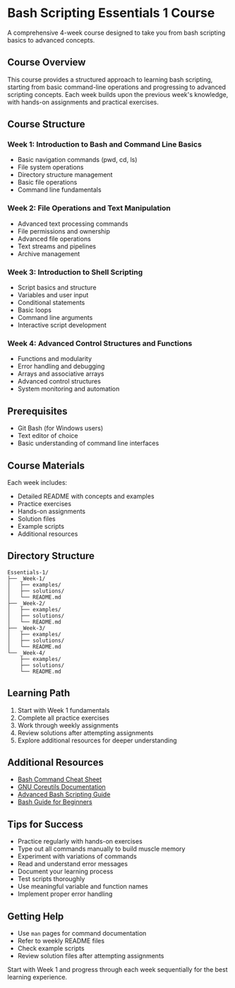# Bash Scripting Essentials 1 Course

A comprehensive 4-week course designed to take you from bash scripting basics to advanced concepts.

## Course Overview

This course provides a structured approach to learning bash scripting, starting from basic command-line operations and progressing to advanced scripting concepts. Each week builds upon the previous week's knowledge, with hands-on assignments and practical exercises.

## Course Structure

### Week 1: Introduction to Bash and Command Line Basics
- Basic navigation commands (pwd, cd, ls)
- File system operations
- Directory structure management
- Basic file operations
- Command line fundamentals

### Week 2: File Operations and Text Manipulation
- Advanced text processing commands
- File permissions and ownership
- Advanced file operations
- Text streams and pipelines
- Archive management

### Week 3: Introduction to Shell Scripting
- Script basics and structure
- Variables and user input
- Conditional statements
- Basic loops
- Command line arguments
- Interactive script development

### Week 4: Advanced Control Structures and Functions
- Functions and modularity
- Error handling and debugging
- Arrays and associative arrays
- Advanced control structures
- System monitoring and automation

## Prerequisites
- Git Bash (for Windows users)
- Text editor of choice
- Basic understanding of command line interfaces

## Course Materials
Each week includes:
- Detailed README with concepts and examples
- Practice exercises
- Hands-on assignments
- Solution files
- Example scripts
- Additional resources

## Directory Structure
```
Essentials-1/
├── _Week-1/
│   ├── examples/
│   ├── solutions/
│   └── README.md
├── _Week-2/
│   ├── examples/
│   ├── solutions/
│   └── README.md
├── _Week-3/
│   ├── examples/
│   ├── solutions/
│   └── README.md
└── _Week-4/
    ├── examples/
    ├── solutions/
    └── README.md
```

## Learning Path
1. Start with Week 1 fundamentals
2. Complete all practice exercises
3. Work through weekly assignments
4. Review solutions after attempting assignments
5. Explore additional resources for deeper understanding

## Additional Resources
- [Bash Command Cheat Sheet](https://devhints.io/bash)
- [GNU Coreutils Documentation](https://www.gnu.org/software/coreutils/manual/)
- [Advanced Bash Scripting Guide](https://tldp.org/LDP/abs/html/)
- [Bash Guide for Beginners](https://tldp.org/LDP/Bash-Beginners-Guide/html/)

## Tips for Success
- Practice regularly with hands-on exercises
- Type out all commands manually to build muscle memory
- Experiment with variations of commands
- Read and understand error messages
- Document your learning process
- Test scripts thoroughly
- Use meaningful variable and function names
- Implement proper error handling

## Getting Help
- Use `man` pages for command documentation
- Refer to weekly README files
- Check example scripts
- Review solution files after attempting assignments

Start with Week 1 and progress through each week sequentially for the best learning experience.
